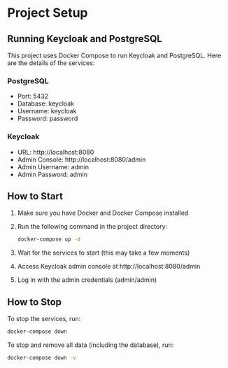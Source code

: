 # Project Setup

## Running Keycloak and PostgreSQL

This project uses Docker Compose to run Keycloak and PostgreSQL. Here are the details of the services:

### PostgreSQL
- Port: 5432
- Database: keycloak
- Username: keycloak
- Password: password

### Keycloak
- URL: http://localhost:8080
- Admin Console: http://localhost:8080/admin
- Admin Username: admin
- Admin Password: admin

## How to Start

1. Make sure you have Docker and Docker Compose installed
2. Run the following command in the project directory:
   ```bash
   docker-compose up -d
   ```

3. Wait for the services to start (this may take a few moments)
4. Access Keycloak admin console at http://localhost:8080/admin
5. Log in with the admin credentials (admin/admin)

## How to Stop

To stop the services, run:
```bash
docker-compose down
```

To stop and remove all data (including the database), run:
```bash
docker-compose down -v
```
